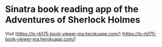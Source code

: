 # Sinatra book reading app of the Adventures of Sherlock Holmes

Visit [https://ls-rb175-book-viewer-ma.herokuapp.com/] (https://ls-rb175-book-viewer-ma.herokuapp.com/) 

